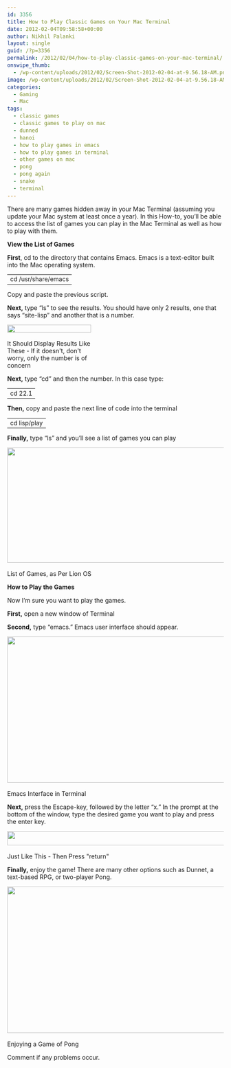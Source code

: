 ```yaml
---
id: 3356
title: How to Play Classic Games on Your Mac Terminal
date: 2012-02-04T09:58:58+00:00
author: Nikhil Palanki
layout: single
guid: /?p=3356
permalink: /2012/02/04/how-to-play-classic-games-on-your-mac-terminal/
onswipe_thumb:
  - /wp-content/uploads/2012/02/Screen-Shot-2012-02-04-at-9.56.18-AM.png
image: /wp-content/uploads/2012/02/Screen-Shot-2012-02-04-at-9.56.18-AM.png
categories:
  - Gaming
  - Mac
tags:
  - classic games
  - classic games to play on mac
  - dunned
  - hanoi
  - how to play games in emacs
  - how to play games in terminal
  - other games on mac
  - pong
  - pong again
  - snake
  - terminal
---
```

There are many games hidden away in your Mac Terminal (assuming you update your Mac system at least once a year). In this How-to, you&#8217;ll be able to access the list of games you can play in the Mac Terminal as well as how to play with them.

**View the List of Games**

**First**, cd to the directory that contains Emacs. Emacs is a text-editor built into the Mac operating system.

<table border="0">
  <tr>
    <td>
      cd /usr/share/emacs
    </td>
  </tr>
</table>

Copy and paste the previous script.

**Next,** type &#8220;ls&#8221; to see the results. You should have only 2 results, one that says &#8220;site-lisp&#8221; and another that is a number.

<div id="attachment_3357" style="max-width: 205px" class="wp-caption alignnone">
  <a href="/2012/02/04/how-to-play-classic-games-on-your-mac-terminal/screen-shot-2012-02-04-at-9-43-20-am/" rel="attachment wp-att-3357"><img class="size-full wp-image-3357" title="Screen Shot 2012-02-04 at 9.43.20 AM" src="/wp-content/uploads/2012/02/Screen-Shot-2012-02-04-at-9.43.20-AM.png" alt="" width="195" height="18" srcset="/wp-content/uploads/2012/02/Screen-Shot-2012-02-04-at-9.43.20-AM.png 195w, /wp-content/uploads/2012/02/Screen-Shot-2012-02-04-at-9.43.20-AM-180x16.png 180w" sizes="(max-width: 195px) 100vw, 195px" /></a>
  
  <p class="wp-caption-text">
    It Should Display Results Like These - If it doesn't, don't worry, only the number is of concern
  </p>
</div>

**Next,** type &#8220;cd&#8221; and then the number. In this case type:

<table border="0">
  <tr>
    <td>
      cd 22.1
    </td>
  </tr>
</table>

**Then,** copy and paste the next line of code into the terminal

<table border="0">
  <tr>
    <td>
      cd lisp/play
    </td>
  </tr>
</table>

**Finally,** type &#8220;ls&#8221; and you&#8217;ll see a list of games you can play

<div id="attachment_3358" style="max-width: 573px" class="wp-caption aligncenter">
  <a href="/2012/02/04/how-to-play-classic-games-on-your-mac-terminal/screen-shot-2012-02-04-at-9-47-59-am/" rel="attachment wp-att-3358"><img class="size-full wp-image-3358" title="Screen Shot 2012-02-04 at 9.47.59 AM" src="/wp-content/uploads/2012/02/Screen-Shot-2012-02-04-at-9.47.59-AM.png" alt="" width="563" height="268" srcset="/wp-content/uploads/2012/02/Screen-Shot-2012-02-04-at-9.47.59-AM.png 563w, /wp-content/uploads/2012/02/Screen-Shot-2012-02-04-at-9.47.59-AM-300x142.png 300w, /wp-content/uploads/2012/02/Screen-Shot-2012-02-04-at-9.47.59-AM-180x85.png 180w, /wp-content/uploads/2012/02/Screen-Shot-2012-02-04-at-9.47.59-AM-360x171.png 360w" sizes="(max-width: 563px) 100vw, 563px" /></a>
  
  <p class="wp-caption-text">
    List of Games, as Per Lion OS
  </p>
</div>

**How to Play the Games**

Now I&#8217;m sure you want to play the games.

**First,** open a new window of Terminal

**Second,** type &#8220;emacs.&#8221; Emacs user interface should appear.

<div id="attachment_3359" style="max-width: 578px" class="wp-caption aligncenter">
  <a href="/2012/02/04/how-to-play-classic-games-on-your-mac-terminal/screen-shot-2012-02-04-at-9-50-55-am/" rel="attachment wp-att-3359"><img class="size-full wp-image-3359" title="Screen Shot 2012-02-04 at 9.50.55 AM" src="/wp-content/uploads/2012/02/Screen-Shot-2012-02-04-at-9.50.55-AM.png" alt="" width="568" height="340" srcset="/wp-content/uploads/2012/02/Screen-Shot-2012-02-04-at-9.50.55-AM.png 568w, /wp-content/uploads/2012/02/Screen-Shot-2012-02-04-at-9.50.55-AM-300x179.png 300w, /wp-content/uploads/2012/02/Screen-Shot-2012-02-04-at-9.50.55-AM-180x107.png 180w, /wp-content/uploads/2012/02/Screen-Shot-2012-02-04-at-9.50.55-AM-360x215.png 360w" sizes="(max-width: 568px) 100vw, 568px" /></a>
  
  <p class="wp-caption-text">
    Emacs Interface in Terminal
  </p>
</div>

**Next,** press the Escape-key, followed by the letter &#8220;x.&#8221; In the prompt at the bottom of the window, type the desired game you want to play and press the enter key.

<div id="attachment_3360" style="max-width: 580px" class="wp-caption aligncenter">
  <a href="/2012/02/04/how-to-play-classic-games-on-your-mac-terminal/screen-shot-2012-02-04-at-9-54-22-am/" rel="attachment wp-att-3360"><img class="size-full wp-image-3360" title="Screen Shot 2012-02-04 at 9.54.22 AM" src="/wp-content/uploads/2012/02/Screen-Shot-2012-02-04-at-9.54.22-AM.png" alt="" width="570" height="33" srcset="/wp-content/uploads/2012/02/Screen-Shot-2012-02-04-at-9.54.22-AM.png 570w, /wp-content/uploads/2012/02/Screen-Shot-2012-02-04-at-9.54.22-AM-300x17.png 300w, /wp-content/uploads/2012/02/Screen-Shot-2012-02-04-at-9.54.22-AM-180x10.png 180w, /wp-content/uploads/2012/02/Screen-Shot-2012-02-04-at-9.54.22-AM-360x20.png 360w" sizes="(max-width: 570px) 100vw, 570px" /></a>
  
  <p class="wp-caption-text">
    Just Like This - Then Press "return"
  </p>
</div>

**Finally,** enjoy the game! There are many other options such as Dunnet, a text-based RPG, or two-player Pong.

<div id="attachment_3361" style="max-width: 577px" class="wp-caption aligncenter">
  <a href="/2012/02/04/how-to-play-classic-games-on-your-mac-terminal/screen-shot-2012-02-04-at-9-56-18-am/" rel="attachment wp-att-3361"><img class="size-full wp-image-3361" title="Screen Shot 2012-02-04 at 9.56.18 AM" src="/wp-content/uploads/2012/02/Screen-Shot-2012-02-04-at-9.56.18-AM.png" alt="" width="567" height="341" srcset="/wp-content/uploads/2012/02/Screen-Shot-2012-02-04-at-9.56.18-AM.png 567w, /wp-content/uploads/2012/02/Screen-Shot-2012-02-04-at-9.56.18-AM-300x180.png 300w, /wp-content/uploads/2012/02/Screen-Shot-2012-02-04-at-9.56.18-AM-180x108.png 180w, /wp-content/uploads/2012/02/Screen-Shot-2012-02-04-at-9.56.18-AM-360x216.png 360w" sizes="(max-width: 567px) 100vw, 567px" /></a>
  
  <p class="wp-caption-text">
    Enjoying a Game of Pong
  </p>
</div>

Comment if any problems occur.
